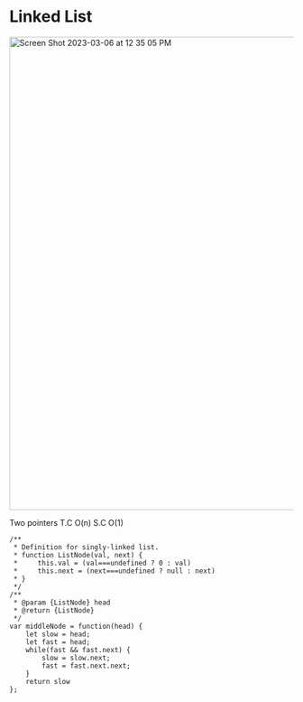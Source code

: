 # Linked List

<img width="838" alt="Screen Shot 2023-03-06 at 12 35 05 PM" src="https://user-images.githubusercontent.com/37787994/223200160-24e4cc00-0276-48b2-b1c4-329f6ed215ed.png">


Two pointers
T.C O(n)
S.C O(1)

```JS
/**
 * Definition for singly-linked list.
 * function ListNode(val, next) {
 *     this.val = (val===undefined ? 0 : val)
 *     this.next = (next===undefined ? null : next)
 * }
 */
/**
 * @param {ListNode} head
 * @return {ListNode}
 */
var middleNode = function(head) {
    let slow = head;
    let fast = head;
    while(fast && fast.next) {
        slow = slow.next;
        fast = fast.next.next;
    }
    return slow
};
```
